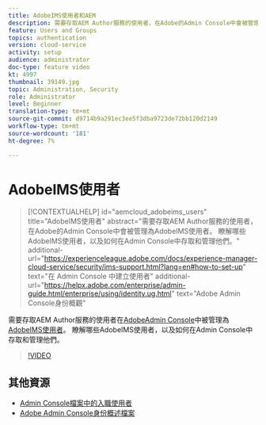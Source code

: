 ```yaml
---
title: AdobeIMS使用者和AEM
description: 需要存取AEM Author服務的使用者，在Adobe的Admin Console中會被管理為AdobeIMS使用者。 瞭解哪些AdobeIMS使用者，以及如何在Admin Console中存取和管理他們。
feature: Users and Groups
topics: authentication
version: cloud-service
activity: setup
audience: administrator
doc-type: feature video
kt: 4997
thumbnail: 39149.jpg
topic: Administration, Security
role: Administrator
level: Beginner
translation-type: tm+mt
source-git-commit: d9714b9a291ec3ee5f3dba9723de72bb120d2149
workflow-type: tm+mt
source-wordcount: '181'
ht-degree: 7%

---
```



# AdobeIMS使用者

>[!CONTEXTUALHELP]
>id="aemcloud_adobeims_users"
>title="AdobeIMS使用者"
>abstract="需要存取AEM Author服務的使用者，在Adobe的Admin Console中會被管理為AdobeIMS使用者。 瞭解哪些AdobeIMS使用者，以及如何在Admin Console中存取和管理他們。"
>additional-url="https://experienceleague.adobe.com/docs/experience-manager-cloud-service/security/ims-support.html?lang=en#how-to-set-up" text="在 Admin Console 中建立使用者"
>additional-url="https://helpx.adobe.com/enterprise/admin-guide.html/enterprise/using/identity.ug.html" text="Adobe Admin Console身份概觀"

需要存取AEM Author服務的使用者在[AdobeAdmin Console](https://adminconsole.adobe.com)中被管理為[AdobeIMS使用者](https://helpx.adobe.com/tw/enterprise/using/set-up-identity.html)。 瞭解哪些AdobeIMS使用者，以及如何在Admin Console中存取和管理他們。

>[!VIDEO](https://video.tv.adobe.com/v/39149/?quality=12&learn=on)

## 其他資源

+ [Admin Console檔案中的入職使用者](https://docs.adobe.com/content/help/en/experience-manager-cloud-service/security/ims-support.html#onboarding-users-in-admin-console)
+ [Adobe Admin Console身份概述檔案](https://helpx.adobe.com/enterprise/using/identity.html)
